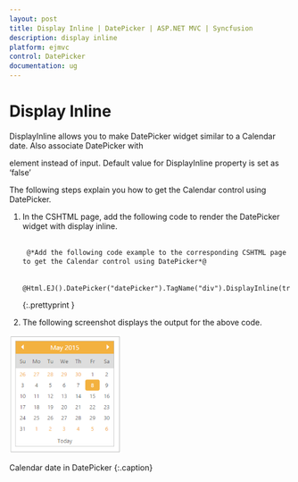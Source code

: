 ```yaml
---
layout: post
title: Display Inline | DatePicker | ASP.NET MVC | Syncfusion
description: display inline
platform: ejmvc
control: DatePicker
documentation: ug
---
```


# Display Inline

DisplayInline allows you to make DatePicker widget similar to a Calendar date. Also associate DatePicker with <div> element instead of input. Default value for DisplayInline property is set as ‘false’ 

The following steps explain you how to get the Calendar control using DatePicker.

1. In the CSHTML page, add the following code to render the DatePicker widget with display inline.

   ~~~ cshtml

	@*Add the following code example to the corresponding CSHTML page to get the Calendar control using DatePicker*@

	@Html.EJ().DatePicker("datePicker").TagName("div").DisplayInline(true)

   ~~~
   {:.prettyprint }


2. The following screenshot displays the output for the above code.

![](Display-Inline_images/Display-Inline_img1.png)

Calendar date in DatePicker
{:.caption}